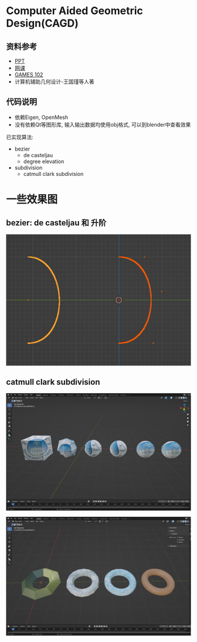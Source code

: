 # Computer Aided Geometric Design(CAGD)

## 资料参考
* [PPT](http://staff.ustc.edu.cn/~renjiec/CAGD_2022S1/default.htm)
* [网课](https://www.bilibili.com/video/BV1AW411F7u6)
* [GAMES 102](https://www.bilibili.com/video/BV1NA411E7Yr)
* 计算机辅助几何设计-王国瑾等人著

## 代码说明
* 依赖Eigen, OpenMesh
* 没有依赖Qt等图形库, 输入输出数据均使用obj格式, 可以到blender中查看效果

已实现算法:
* bezier
  * de casteljau
  * degree elevation
* subdivision
  * catmull clark subdivision


# 一些效果图
## bezier: de casteljau 和 升阶
![](https://raw.githubusercontent.com/zone-1614/pic/main/img/bezier.png)

## catmull clark subdivision
![catmull clark subdivision](https://raw.githubusercontent.com/zone-1614/pic/main/img/catmull_clark_subdivision.png)

![catmull clark subdivision](https://raw.githubusercontent.com/zone-1614/pic/main/img/catmull_clark_subdivision2.png)